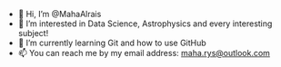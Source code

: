 - 👋 Hi, I’m @MahaAlrais
- 👀 I’m interested in Data Science, Astrophysics and every interesting subject!
- 🌱 I’m currently learning Git and how to use GitHub
- 📫 You can reach me by my email address: maha.rys@outlook.com

<!---
MahaAlrais/MahaAlrais is a ✨ special ✨ repository because its `README.md` (this file) appears on your GitHub profile.
You can click the Preview link to take a look at your changes.
--->
